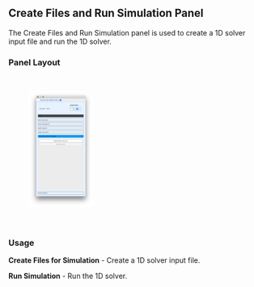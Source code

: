 ## Create Files and Run Simulation Panel

The Create Files and Run Simulation panel is used to create a 1D solver input file and run the 1D solver.

### Panel Layout

<br>
<figure>
  <img src="/documentation/rom_simulation/tool/images/create-files-panel.png" style="float: left; width: 30%; margin-right: 1%; margin-bottom: 0.5em;">
  <p style="clear: both;">
</figure>
<br>

### Usage

**Create Files for Simulation** - Create a 1D solver input file.

**Run Simulation** - Run the 1D solver.
